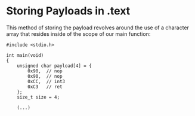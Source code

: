 # Storing Payloads in .text

This method of storing the payload revolves around the use of a character  
array that resides inside of the scope of our main function:
```
#include <stdio.h>

int main(void)
{
    unsigned char payload[4] = {
        0x90,  // nop
        0x90,  // nop
        0xCC,  // int3
        0xC3   // ret
    };
    size_t size = 4;

    (...)
```
